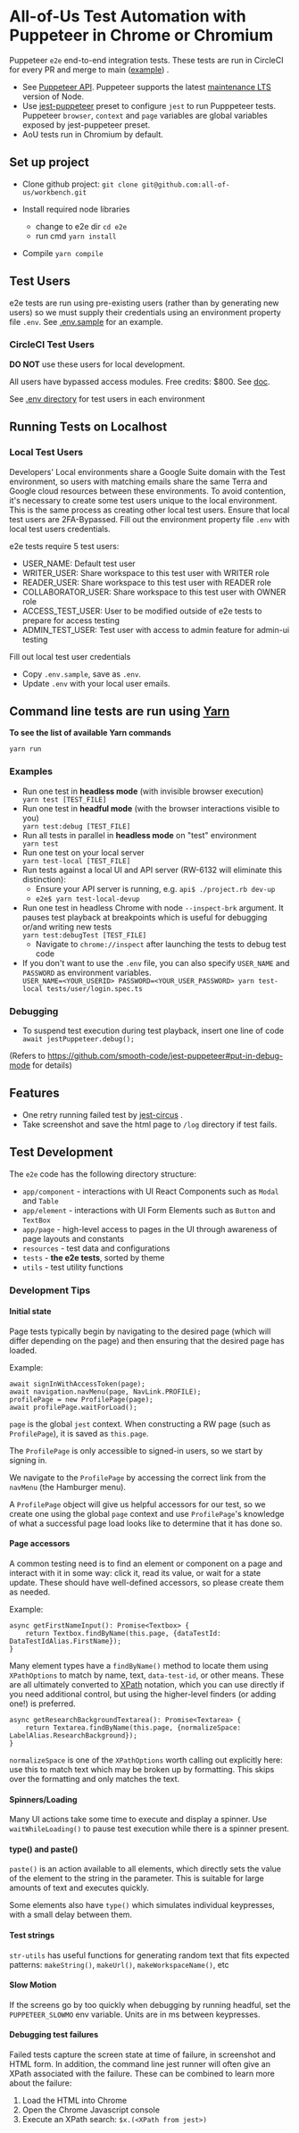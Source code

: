 # All-of-Us Test Automation with Puppeteer in Chrome or Chromium

Puppeteer `e2e` end-to-end integration tests. These tests are run in CircleCI for every PR and merge to
main ([example](https://app.circleci.com/pipelines/github/all-of-us/workbench/4074/workflows/ca636d7c-8c11-463e-bfdc-39ea63b6df52/jobs/100294))
.

* See [Puppeteer API](https://github.com/puppeteer/puppeteer/blob/v5.0.0/docs/api.md). Puppeteer supports the
  latest [maintenance LTS](https://github.com/nodejs/Release#release-schedule) version of Node.
* Use [jest-puppeteer](https://github.com/smooth-code/jest-puppeteer) preset to configure `jest` to run Pupppeteer
  tests. Puppeteer `browser`, `context` and `page` variables are global variables exposed by jest-puppeteer preset.
* AoU tests run in Chromium by default.

## Set up project

* Clone github project: `git clone git@github.com:all-of-us/workbench.git`

* Install required node libraries
    - change to e2e dir `cd e2e`
    - run cmd `yarn install`
* Compile `yarn compile`

## Test Users

e2e tests are run using pre-existing users (rather than by generating new users)
so we must supply their credentials using an environment property file `.env`. See [.env.sample](.env.sample) for an
example.

### CircleCI Test Users

**DO NOT**
use these users for local development.

All users have bypassed access modules. Free credits: $800.
See [doc](https://docs.google.com/document/d/1rbAlU6CVgfh6R_o2BdD476AXrZR6qB7167yrhMf4KMA/edit?usp=sharing).

See [.env directory](/.env) for test users in each environment

## Running Tests on Localhost

### Local Test Users

Developers' Local environments share a Google Suite domain with the Test environment, so users with matching emails
share the same Terra and Google cloud resources between these environments. To avoid contention, it's necessary to
create some test users unique to the local environment. This is the same process as creating other local test users.
Ensure that local test users are 2FA-Bypassed. Fill out the environment property file `.env` with local test users
credentials.

e2e tests require 5 test users:

- USER_NAME: Default test user
- WRITER_USER: Share workspace to this test user with WRITER role
- READER_USER: Share workspace to this test user with READER role
- COLLABORATOR_USER: Share workspace to this test user with OWNER role
- ACCESS_TEST_USER: User to be modified outside of e2e tests to prepare for access testing
- ADMIN_TEST_USER: Test user with access to admin feature for admin-ui testing

Fill out local test user credentials

- Copy `.env.sample`, save as `.env`.
- Update `.env` with your local user emails.

## Command line tests are run using [Yarn](https://classic.yarnpkg.com/en/)

**To see the list of available Yarn commands** <div class="text-blue">`yarn run`</div>

### Examples

* Run one test in **headless mode** (with invisible browser
  execution) <div class="text-blue">`yarn test [TEST_FILE]` </div>
* Run one test in **headful mode** (with the browser interactions visible to
  you) <div class="text-blue">`yarn test:debug [TEST_FILE]` </div>
* Run all tests in parallel in **headless mode** on "test" environment <div class="text-blue">`yarn test`</div>
* Run one test on your local server <div class="text-blue">`yarn test-local [TEST_FILE]` </div>
* Run tests against a local UI and API server (RW-6132 will eliminate this distinction):
    * Ensure your API server is running, e.g. `api$ ./project.rb dev-up`
    * `e2e$ yarn test-local-devup`
* Run one test in headless Chrome with node `--inspect-brk` argument. It pauses test playback at breakpoints which is
  useful for debugging or/and writing new tests <div class="text-blue">`yarn test:debugTest [TEST_FILE]` </div>
    * Navigate to `chrome://inspect` after launching the tests to debug test code
* If you don't want to use the `.env` file, you can also specify `USER_NAME` and `PASSWORD` as environment
  variables. <div class="text-blue">`USER_NAME=<YOUR_USERID> PASSWORD=<YOUR_USER_PASSWORD> yarn test-local tests/user/login.spec.ts`</div>

### Debugging

- To suspend test execution during test playback, insert one line of
  code <div class="text-blue">`await jestPuppeteer.debug();`</div>

(Refers to https://github.com/smooth-code/jest-puppeteer#put-in-debug-mode for details)

## Features

* One retry running failed test
  by [jest-circus](https://github.com/facebook/jest/blob/f45d1c939cbf55a71dbfdfc316d2be62b590197f/docs/JestObjectAPI.md#jestretrytimes)
  .
* Take screenshot and save the html page to `/log` directory if test fails.

## Test Development

The `e2e` code has the following directory structure:

* `app/component` - interactions with UI React Components such as `Modal` and `Table`
* `app/element` - interactions with UI Form Elements such as `Button` and `TextBox`
* `app/page` - high-level access to pages in the UI through awareness of page layouts and constants
* `resources` - test data and configurations
* `tests` - **the e2e tests**, sorted by theme
* `utils` - test utility functions

### Development Tips

#### Initial state

Page tests typically begin by navigating to the desired page (which will differ depending on the page) and then ensuring
that the desired page has loaded.

Example:

```   
await signInWithAccessToken(page);
await navigation.navMenu(page, NavLink.PROFILE);
profilePage = new ProfilePage(page);
await profilePage.waitForLoad();
``` 

`page` is the global `jest` context. When constructing a RW page (such as `ProfilePage`), it is saved as `this.page`.

The `ProfilePage` is only accessible to signed-in users, so we start by signing in.

We navigate to the `ProfilePage` by accessing the correct link from the `navMenu` (the Hamburger menu).

A `ProfilePage` object will give us helpful accessors for our test, so we create one using the global `page` context and
use `ProfilePage`'s knowledge of what a successful page load looks like to determine that it has done so.

#### Page accessors

A common testing need is to find an element or component on a page and interact with it in some way:
click it, read its value, or wait for a state update. These should have well-defined accessors, so please create them as
needed.

Example:

```
async getFirstNameInput(): Promise<Textbox> {
    return Textbox.findByName(this.page, {dataTestId: DataTestIdAlias.FirstName});
}
```

Many element types have a `findByName()` method to locate them using `XPathOptions` to match by name,
text, `data-test-id`, or other means. These are all ultimately converted
to [XPath](https://www.w3schools.com/xml/xpath_syntax.asp) notation, which you can use directly if you need additional
control, but using the higher-level finders (or adding one!) is preferred.

```
async getResearchBackgroundTextarea(): Promise<Textarea> {
    return Textarea.findByName(this.page, {normalizeSpace: LabelAlias.ResearchBackground});
}
```

`normalizeSpace` is one of the `XPathOptions` worth calling out explicitly here: use this to match text which may be
broken up by formatting. This skips over the formatting and only matches the text.

#### Spinners/Loading

Many UI actions take some time to execute and display a spinner. Use `waitWhileLoading()` to pause test execution while
there is a spinner present.

#### type() and paste()

`paste()` is an action available to all elements, which directly sets the value of the element to the string in the
parameter. This is suitable for large amounts of text and executes quickly.

Some elements also have `type()` which simulates individual keypresses, with a small delay between them.

#### Test strings

`str-utils` has useful functions for generating random text that fits expected patterns: `makeString()`,
`makeUrl()`, `makeWorkspaceName()`, etc

#### Slow Motion

If the screens go by too quickly when debugging by running headful, set the `PUPPETEER_SLOWMO` env variable. Units are
in ms between keypresses.

#### Debugging test failures

Failed tests capture the screen state at time of failure, in screenshot and HTML form. In addition, the command line
jest runner will often give an XPath associated with the failure. These can be combined to learn more about the failure:

1. Load the HTML into Chrome
2. Open the Chrome Javascript console
3. Execute an XPath search: `$x.(<XPath from jest>)`

